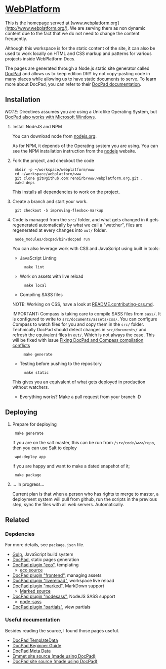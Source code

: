# [WebPlatform](http://www.webplatform.org/)

This is the homepage served at [www.webplatform.org](http://www.webplatform.org/).
We are serving them as non dynamic content due to the fact that we do not need to change the content frequently.

Although this workspace is for the static content of the site,
it can also be used to work locally on HTML and CSS markup and patterns for various projects inside WebPlatform Docs.

The pages are generated through a Node.js static site generator called [DocPad](http://docpad.org/) and
allows us to keep edition DRY by not copy-pasting code in many places while allowing us to have static documents to serve.
To learn more about DocPad, you can refer to their [DocPad documentation](http://docpad.org/docs).

## Installation

*NOTE*: Directives assumes you are using a Unix like Operating System, but [DocPad also works with Microsoft Windows](http://bevry.me/learn/node-install).

1. Install NodeJS and NPM

    You can download node from [nodejs.org](http://nodejs.org/).

    As for NPM, it depends of the Operating system you are using. You can see the NPM installation instruction
    from the [nodejs](http://nodejs.org/) website.

2. Fork the project, and checkout the code

        mkdir -p ~/workspace/webplatform/www
        cd ~/workspace/webplatform/www
        git clone git@github.com:renoirb/www.webplatform.org.git .
        makd deps

    This installs all dependencies to work on the project.

3. Create a branch and start your work.

        git checkout -b improving-flexbox-markup

4. Code is managed from the `src/` folder, and what gets changed in it gets regenerated automatically
    by what we call a "watcher", files are regenerated at every changes into `out/` folder.

        node_modules/docpad/bin/docpad run

    You can also leverage work with CSS and JavaScript using built in tools:

    * JavaScript Linting

            make lint

    * Work on assets with live reload

            make local

    * Compiling SASS files


    NOTE: Working on CSS, have a look at [README.contributing-css.md](README.contributing-css.md).

    IMPORTANT: Compass is taking care to compile SASS files from `sass/`. It is configured to write to `src/documents/assets/css/`. You can configure Compass to watch files for you and copy them in the `src/` folder.  Technically DocPad should detect changes in `src/documents/` and refresh the equivalent files in `out/`. Which is not always the case. This will be fixed with issue [Fixing DocPad and Compass compilation conflicts](https://github.com/webplatform/www.webplatform.org/issues/9)

            make generate

    * Testing before pushing to the repository

            make static

    This gives you an equivalent of what gets deployed in production without watchers.

    * Everything works? Make a pull request from your branch :D

## Deploying

1. Prepare for deploying

        make generate

    If you are on the salt master, this can be run from `/srv/code/www/repo`, then you can use Salt to deploy

        wpd-deploy app

    If you are happy and want to make a dated snapshot of it;

        make package


2. ... In progress...

    Current plan is that when a person who has rights to merge to master, a deployment system will pull from github, run the scripts in the previous step, sync the files with all web servers. Automatically.




## Related

### Depdencies

For more details, see `package.json` file.

* [Gulp](http://gulpjs.com/), JavaScript build system
* [DocPad](http://docpad.org/), static pages generation
* [DocPad plugin "eco"](https://github.com/docpad/docpad-plugin-eco), templating
  * [eco source](https://github.com/sstephenson/eco)
* [DocPad plugin "frontend"](https://github.com/sergeche/docpad-plugin-frontend), managing assets
* [DocPad plugin "livereload"](https://github.com/docpad/docpad-plugin-livereload/), workspace live reload
* [DocPad plugin "marked"](https://github.com/docpad/docpad-plugin-marked), MarkDown support
  * [Marked source](https://github.com/chjj/marked)
* [DocPad plugin "nodesass"](https://github.com/jking90/docpad-plugin-nodesass), NodeJS SASS support
  * [node-sass](https://github.com/andrew/node-sass)
* [DocPad plugin "partials"](https://github.com/docpad/docpad-plugin-partials), view partials

### Useful documentation

Besides reading the source, I found those pages useful.

* [DocPad TemplateData](http://docpad.org/docs/template-data)
* [DocPad Beginner Guide](http://docpad.org/docs/begin)
* [DocPad Meta Data](http://docpad.org/docs/meta-data)
* [Emmet site source (made using DocPad)](https://github.com/emmetio/emmet-docs)
* [DocPad site source (made using DocPad)](https://github.com/docpad/website)
